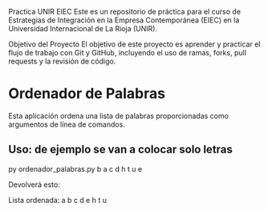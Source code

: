 Practica UNIR EIEC
Este es un repositorio de práctica para el curso de Estrategias de Integración en la Empresa Contemporánea (EIEC) en la Universidad Internacional de La Rioja (UNIR).

Objetivo del Proyecto
El objetivo de este proyecto es aprender y practicar el flujo de trabajo con Git y GitHub, incluyendo el uso de ramas, forks, pull requests y la revisión de código.

# Ordenador de Palabras

Esta aplicación ordena una lista de palabras proporcionadas como argumentos de línea de comandos.

## Uso: de ejemplo se van a colocar solo letras

py ordenador_palabras.py b a c d h t u e 

Devolverá esto:

Lista ordenada:
a
b
c
d
e
h
t
u

